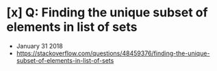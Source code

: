 # [x] Q: Finding the unique subset of elements in list of sets

- January 31 2018
- https://stackoverflow.com/questions/48459376/finding-the-unique-subset-of-elements-in-list-of-sets
